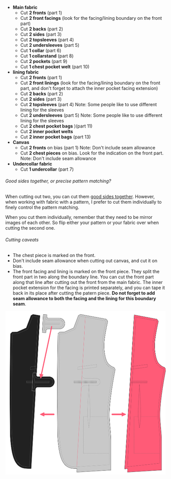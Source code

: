 -   **Main fabric**
    -   Cut **2 fronts** (part 1)
    -   Cut **2 front facings** (look for the facing/lining boundary on the front part)
    -   Cut **2 backs** (part 2)
    -   Cut **2 sides** (part 3)
    -   Cut **2 topsleeves** (part 4)
    -   Cut **2 undersleeves** (part 5)
    -   Cut **1 collar** (part 6)
    -   Cut **1 collarstand** (part 8)
    -   Cut **2 pockets** (part 9)
    -   Cut **1 chest pocket welt** (part 10)
-   **lining fabric**
    -   Cut **2 fronts** (part 1)
    -   Cut **2 front linings** (look for the facing/lining boundary on the front part, and don't forget to attach the inner pocket facing extension)
    -   Cut **2 backs** (part 2)
    -   Cut **2 sides** (part 3)
    -   Cut **2 topsleeves** (part 4) Note: Some people like to use different lining for the sleeves
    -   Cut **2 undersleeves** (part 5) Note: Some people like to use different lining for the sleeves
    -   Cut **2 chest pocket bags** )(part 11)
    -   Cut **2 inner pocket welts**
    -   Cut **2 inner pocket bags** (part 13)
-   **Canvas**
    -   Cut **2 fronts** on bias (part 1) Note: Don't include seam allowance
    -   Cut **2 chest pieces** on bias. Look for the indication on the front part. Note: Don't include seam allowance
-   **Undercollar fabric**
    -   Cut **1 undercollar** (part 7)

<Note>

###### Good sides together, or precise pattern matching?

When cutting out two, you can cut them [good sides together](/docs/sewing/good-sides-together).
However, when working with fabric with a pattern, I prefer to cut them individually to finely control the pattern matching.

When you cut them individually, remember that they need to be mirror images of each other. So flip either your pattern or your fabric over when cutting the second one.

</Note>

<Warning>

###### Cutting caveats

-   The chest piece is marked on the front.
-   Don't include seam allowance when cutting out canvas, and cut it on bias.
-   The front facing and lining is marked on the front piece. They split the front part in two along the boundary line. You can cut the front part along that line after cutting out the front from the main fabric. The inner pocket extension for the facing is printed separately, and you can tape it back in its place after cutting the patern piece. **Do not forget to add seam allowance to both the facing and the lining for this boundary seam**.

![Trace the front facing and lining from the front part](cuttingCaveat.svg)

</Warning>
